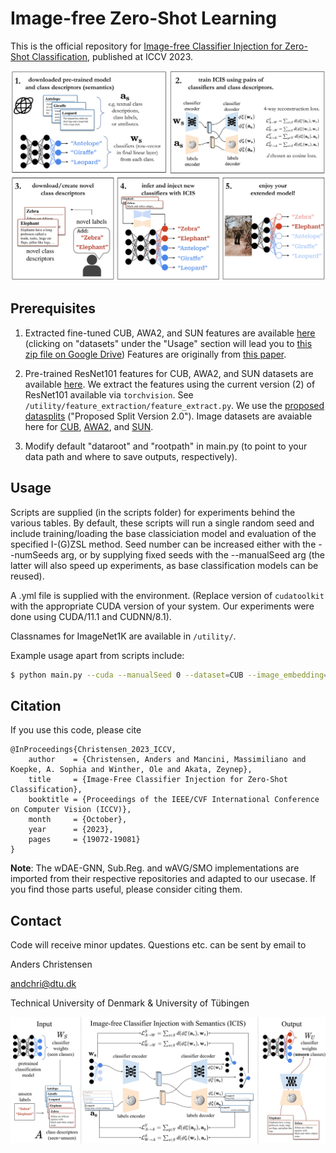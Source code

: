 
# Image-free Zero-Shot Learning
This is the official repository for [Image-free Classifier Injection for Zero-Shot Classification](https://arxiv.org/abs/2308.10599), published at ICCV 2023.  

<p align="center">
  <img src="figs/icis-framework.png" />
</p>
  

## Prerequisites

1. Extracted fine-tuned CUB, AWA2, and SUN features are available [here](https://github.com/uqzhichen/SDGZSL) (clicking on "datasets" under the "Usage" section will lead you to [this zip file on Google Drive](https://drive.google.com/file/d/1KxFC6T_kGKCNx1JyX2FOaSimA0DOcU_I/view)) Features are originally from [this paper](https://github.com/akshitac8/tfvaegan). 

2. Pre-trained ResNet101 features for CUB, AWA2, and SUN datasets are available [here](https://drive.google.com/drive/folders/18egafUzqWp7kavtBSk78O0R2L1mx0dLX?usp=sharing). We extract the features using the current version (2) of ResNet101 available via `torchvision`. See `/utility/feature_extraction/feature_extract.py`. We use the [proposed datasplits](https://www.mpi-inf.mpg.de/departments/computer-vision-and-machine-learning/research/zero-shot-learning/zero-shot-learning-the-good-the-bad-and-the-ugly) ("Proposed Split Version 2.0"). Image datasets are avaiable here for [CUB](https://www.vision.caltech.edu/datasets/cub_200_2011/), [AWA2](https://cvml.ista.ac.at/AwA2/), and [SUN](https://groups.csail.mit.edu/vision/SUN/hierarchy.html).

3. Modify default "dataroot" and "rootpath" in main.py (to point to your data path and where to save outputs, respectively).


## Usage

Scripts are supplied (in the scripts folder) for experiments behind the various tables. By default, these scripts will run a single random seed and include training/loading the base classiciation model and evaluation of the specified I-(G)ZSL method. Seed number can be increased either with the --numSeeds arg, or by supplying fixed seeds with the --manualSeed arg (the latter will also speed up experiments, as base classification models can be reused).

A .yml file is supplied with the environment. (Replace version of `cudatoolkit` with the appropriate CUDA version of your system. Our experiments were done using CUDA/11.1 and CUDNN/8.1). 

Classnames for ImageNet1K are available in `/utility/`.

Example usage apart from scripts include:

```bash
$ python main.py --cuda --manualSeed 0 --dataset=CUB --image_embedding=res101_finetuned --class_embedding=att --cos_sim_loss --include_unseen --num_layers 2 --beta1 0.9 --lr 0.00001 --batch_size 16 --embed_dim 2048 --strict_eval --early_stopping_slope
```

## Citation 

If you use this code, please cite
```
@InProceedings{Christensen_2023_ICCV,
    author    = {Christensen, Anders and Mancini, Massimiliano and Koepke, A. Sophia and Winther, Ole and Akata, Zeynep},
    title     = {Image-Free Classifier Injection for Zero-Shot Classification},
    booktitle = {Proceedings of the IEEE/CVF International Conference on Computer Vision (ICCV)},
    month     = {October},
    year      = {2023},
    pages     = {19072-19081}
}
```

**Note**: The wDAE-GNN, Sub.Reg. and wAVG/SMO implementations are imported from their respective repositories and adapted to our usecase. If you find those parts useful, please consider citing them.

## Contact 

Code will receive minor updates. Questions etc. can be sent by email to

Anders Christensen

andchri@dtu.dk

Technical University of Denmark & University of Tübingen

<p align="center">
  <img src="figs/model-fig.png" />
</p>
